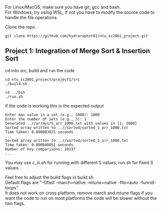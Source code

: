 For Linux/MacOS, make sure you have git, gcc and bash.\
For Windows, try using WSL, if not you have to modify the source code to handle the file operations.

Clone the repo
```
git clone https://github.com/hydraraptor81/ntu_sc2001_project.git
```

## Project 1: Integration of Merge Sort & Insertion Sort

cd into src, build and run the code
```
cd ntu_sc2001_project/project1/src
./build.sh

cd ../bin
./run.sh
```
if the code is working this is the expected output
```
Enter max value in a set (e.g., 1000): 1000
Enter the number of sets (e.g., 3): 1
Generated ..//arrays/1_arr_1000.txt with values in [1, 1000]
Sorted array written to ..//sorted/sorted_1_arr_1000.txt
Time taken: 0.000083831 seconds
...
Sorted array written to ..//sorted/sorted_1_arr_1000.txt
Time taken: 0.000040851 seconds
Number of key comparisons: 10337
...
```

You may use c_iii.sh for running with different S values, run.sh for fixed S values. 

Feel free to adjust the build flags in build.sh\
Default flags are "-Ofast -march=native -mtune=native -flto=auto -funroll-loops"\
It does not work on cross platform, remove march and mtune flags if you want the code to run on most platforms the code will be slower without the two flags.




























